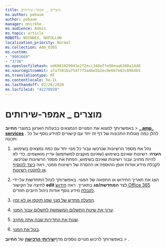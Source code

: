 ```yaml
---
title: מוצרים _ אמפר-שירותים
ms.author: pebaum
author: pebaum
manager: mnirkhe
ms.audience: Admin
ms.topic: article
ROBOTS: NOINDEX, NOFOLLOW
localization_priority: Normal
ms.collection: Adm_O365
ms.custom:
- "9001669"
- "3736"
ms.openlocfilehash: ed6981629941e2f2ecc348effe98eaa6388a14d8
ms.sourcegitcommit: a7a7581ba754f7f5a46e5b2ec0e667e82c8964b5
ms.translationtype: MT
ms.contentlocale: he-IL
ms.lasthandoff: 02/26/2020
ms.locfileid: "42278928"
---
```

# <a name="products--services"></a>מוצרים _ אמפר-שירותים

באפשרותך למצוא את המנויים הנמצאים בבעלות הארגון במוצרי **החיוב** > [**_ amp_ services**](https://go.microsoft.com/fwlink/p/?linkid=842054) . להלן כמה מגולות התכונות של דף זה יחד עם קישורים למידע נוסף על כל תכונה:

1. נהל את מספר הרשיונות שנרכשו עבור כל מנוי יחד עם כמה נמצאים בשימוש.  **הערה**: רשיונות שאינם בשימוש (שאינם מוקצים למשתמש) עדיין מואשמים.  כדי לא להיות מחויב עבור רשיונות שאינם בשימוש, הפחת את מספר הרשיונות שנרכשו. לקבלת מידע אודות אופן ההוספה או ההסרה של רשיונות ממנוי, ראה [כיצד להוסיף או להקטין רשיונות](https://docs.microsoft.com/alchemyinsights/how-to-add-or-reduce-licenses).

2. הצג את תאריך החידוש או התפוגה של המנוי.  באפשרותך לנהל התחדשות על-ידי לחיצה על הקישור **edit** לצד **המחדשת/פג** בתאריך.  ראה [חידוש Office 365 לקבלת](https://go.microsoft.com/fwlink/?linkid=2119216) מידע נוסף אודות ניהול חיובים חוזרים.

3. [הפעלה מחדש של מנוי שפג תוקפו או לא זמין](https://go.microsoft.com/fwlink/?linkid=2117519).

4. [ערוך את שיטת התשלום המשמשת לתשלום עבור המנוי](https://go.microsoft.com/fwlink/?linkid=2117167).

5. [שנות את התדירות שבה אתה מחויב](https://go.microsoft.com/fwlink/?linkid=2119112).

6. [בטל את המנוי](https://go.microsoft.com/fwlink/?linkid=2119113).

באפשרותך לרכוש מנויים נוספים מדף[**שירותי הרכישה**](https://go.microsoft.com/fwlink/p/?linkid=868433) של **החיוב** > .
